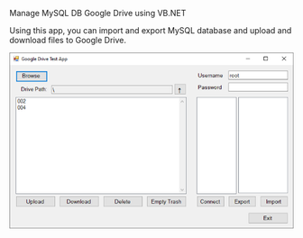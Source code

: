 Manage MySQL DB Google Drive using VB.NET



Using this app, you can import and export MySQL database and upload and download files to Google Drive.

![main image](https://github.com/softdev1012/GDriveManager/blob/main/demo/capture.png)